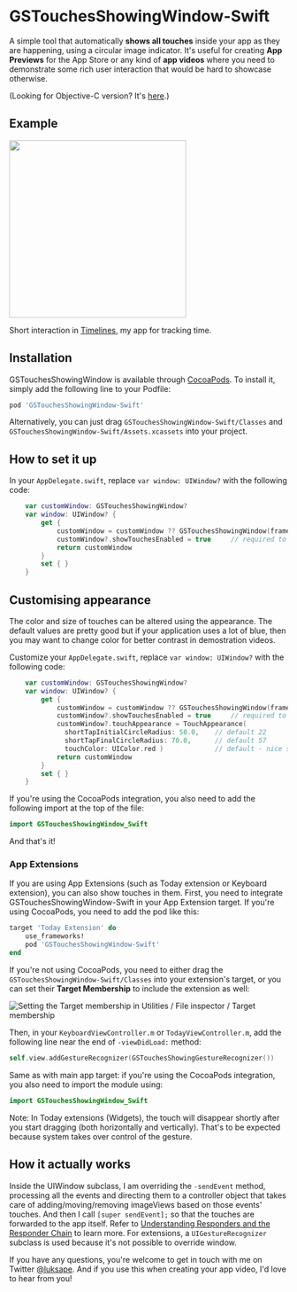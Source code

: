 # GSTouchesShowingWindow-Swift

A simple tool that automatically **shows all touches** inside your app as they are happening, using a circular image indicator. It's useful for creating **App Previews** for the App Store or any kind of **app videos** where you need to demonstrate some rich user interaction that would be hard to showcase otherwise.

(Looking for Objective-C version? It's [here](https://github.com/LukasCZ/GSTouchesShowingWindow).)

## Example

<img src="ReadmeFiles/TouchesPreviewTimelines.gif" width="320px">

Short interaction in [Timelines](https://timelinesapp.io), my app for tracking time.

## Installation

GSTouchesShowingWindow is available through [CocoaPods](http://cocoapods.org). To install it, simply add the following line to your Podfile:

```ruby
pod 'GSTouchesShowingWindow-Swift'
```

Alternatively, you can just drag `GSTouchesShowingWindow-Swift/Classes` and `GSTouchesShowingWindow-Swift/Assets.xcassets` into your project.

## How to set it up

In your `AppDelegate.swift`, replace `var window: UIWindow?` with the following code:

```Swift
    var customWindow: GSTouchesShowingWindow?
    var window: UIWindow? {
        get {
            customWindow = customWindow ?? GSTouchesShowingWindow(frame: UIScreen.main.bounds)
            customWindow?.showTouchesEnabled = true		// required to enable touches to be displayed
            return customWindow
        }
        set { }
    }
```

## Customising appearance

The color and size of touches can be altered using the appearance. The default values are pretty good but if your application
uses a lot of blue, then you may want to change color for better contrast in demostration videos.

Customize your `AppDelegate.swift`, replace `var window: UIWindow?` with the following code:

```Swift
    var customWindow: GSTouchesShowingWindow?
    var window: UIWindow? {
        get {
            customWindow = customWindow ?? GSTouchesShowingWindow(frame: UIScreen.main.bounds)
            customWindow?.showTouchesEnabled = true		// required to enable touches to be displayed
            customWindow?.touchAppearance = TouchAppearance(
              shortTapInitialCircleRadius: 50.0,    // default 22
              shortTapFinalCircleRadius: 70.0,      // default 57
              touchColor: UIColor.red )             // default - nice shade of blue
            return customWindow
        }
        set { }
    }
```

 

If you're using the CocoaPods integration, you also need to add the following import at the top of the file:
```Swift
import GSTouchesShowingWindow_Swift
```

And that's it!

### App Extensions
If you are using App Extensions (such as Today extension or Keyboard extension), you can also show touches in them.
First, you need to integrate GSTouchesShowingWindow-Swift in your App Extension target. If you're using CocoaPods, you need to add the pod like this:

```ruby
target 'Today Extension' do
    use_frameworks!	
    pod 'GSTouchesShowingWindow-Swift'
end
```

If you're not using CocoaPods, you need to either drag the `GSTouchesShowingWindow-Swift/Classes` into your extension's target, or you can set their **Target Membership** to include the extension as well:

![Setting the Target membership in Utilities / File inspector / Target membership](ReadmeFiles/Target-membership-instructions.png)


Then, in your `KeyboardViewController.m` or `TodayViewController.m`, add the following line near the end of `-viewDidLoad:` method:

```Swift
self.view.addGestureRecognizer(GSTouchesShowingGestureRecognizer())
```

Same as with main app target: if you're using the CocoaPods integration, you also need to import the module using:
```Swift
import GSTouchesShowingWindow_Swift
```

Note: In Today extensions (Widgets), the touch will disappear shortly after you start dragging (both horizontally and vertically). That's to be expected because system takes over control of the gesture.

## How it actually works

Inside the UIWindow subclass, I am overriding the `-sendEvent` method, processing all the events and directing them to a controller object that takes care of adding/moving/removing imageViews based on those events' touches. And then I call `[super sendEvent];` so that the touches are forwarded to the app itself. Refer to [Understanding Responders and the Responder Chain](https://developer.apple.com/library/content/documentation/EventHandling/Conceptual/EventHandlingiPhoneOS/HandlngEventsUsingtheResponderChain.html) to learn more. For extensions, a `UIGestureRecognizer` subclass is used because it's not possible to override window.

If you have any questions, you're welcome to get in touch with me on Twitter [@luksape](http://twitter.com/luksape). And if you use this when creating your app video, I'd love to hear from you!

